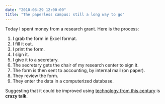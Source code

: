 ```yaml
---
date: "2010-03-29 12:00:00"
title: "The paperless campus: still a long way to go"
---
```




Today I spent money from a research grant. Here is the process:

1. I grab the form in Excel format.
1. I fill it out.
1. I print the form.
1. I sign it.
1. I give it to a secretary.
1. The secretary gets the chair of my research center to sign it.
1. The form is then sent to accounting, by internal mail (on paper).
1. They review the form.
1. They enter the data in a computerized database.


Suggesting that it could be improved using <span style="text-decoration: underline;">technology from this century</span> is __crazy talk__.

